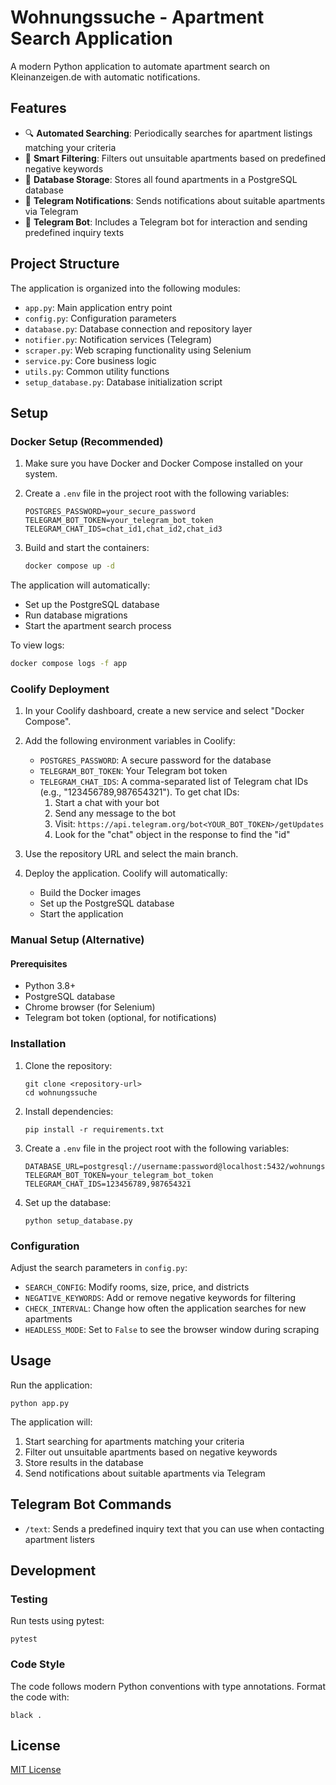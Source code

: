 # Wohnungssuche - Apartment Search Application

A modern Python application to automate apartment search on Kleinanzeigen.de with automatic notifications.

## Features

- 🔍 **Automated Searching**: Periodically searches for apartment listings matching your criteria
- 🚫 **Smart Filtering**: Filters out unsuitable apartments based on predefined negative keywords
- 💾 **Database Storage**: Stores all found apartments in a PostgreSQL database
- 📱 **Telegram Notifications**: Sends notifications about suitable apartments via Telegram
- 🤖 **Telegram Bot**: Includes a Telegram bot for interaction and sending predefined inquiry texts

## Project Structure

The application is organized into the following modules:

- `app.py`: Main application entry point
- `config.py`: Configuration parameters
- `database.py`: Database connection and repository layer
- `notifier.py`: Notification services (Telegram)
- `scraper.py`: Web scraping functionality using Selenium
- `service.py`: Core business logic
- `utils.py`: Common utility functions
- `setup_database.py`: Database initialization script

## Setup

### Docker Setup (Recommended)

1. Make sure you have Docker and Docker Compose installed on your system.

2. Create a `.env` file in the project root with the following variables:

   ```
   POSTGRES_PASSWORD=your_secure_password
   TELEGRAM_BOT_TOKEN=your_telegram_bot_token
   TELEGRAM_CHAT_IDS=chat_id1,chat_id2,chat_id3
   ```

3. Build and start the containers:
   ```bash
   docker compose up -d
   ```

The application will automatically:

- Set up the PostgreSQL database
- Run database migrations
- Start the apartment search process

To view logs:

```bash
docker compose logs -f app
```

### Coolify Deployment

1. In your Coolify dashboard, create a new service and select "Docker Compose".

2. Add the following environment variables in Coolify:

   - `POSTGRES_PASSWORD`: A secure password for the database
   - `TELEGRAM_BOT_TOKEN`: Your Telegram bot token
   - `TELEGRAM_CHAT_IDS`: A comma-separated list of Telegram chat IDs (e.g., "123456789,987654321"). To get chat IDs:
     1. Start a chat with your bot
     2. Send any message to the bot
     3. Visit: `https://api.telegram.org/bot<YOUR_BOT_TOKEN>/getUpdates`
     4. Look for the "chat" object in the response to find the "id"

3. Use the repository URL and select the main branch.

4. Deploy the application. Coolify will automatically:
   - Build the Docker images
   - Set up the PostgreSQL database
   - Start the application

### Manual Setup (Alternative)

#### Prerequisites

- Python 3.8+
- PostgreSQL database
- Chrome browser (for Selenium)
- Telegram bot token (optional, for notifications)

### Installation

1. Clone the repository:

   ```
   git clone <repository-url>
   cd wohnungssuche
   ```

2. Install dependencies:

   ```
   pip install -r requirements.txt
   ```

3. Create a `.env` file in the project root with the following variables:

   ```
   DATABASE_URL=postgresql://username:password@localhost:5432/wohnungssuche
   TELEGRAM_BOT_TOKEN=your_telegram_bot_token
   TELEGRAM_CHAT_IDS=123456789,987654321
   ```

4. Set up the database:
   ```
   python setup_database.py
   ```

### Configuration

Adjust the search parameters in `config.py`:

- `SEARCH_CONFIG`: Modify rooms, size, price, and districts
- `NEGATIVE_KEYWORDS`: Add or remove negative keywords for filtering
- `CHECK_INTERVAL`: Change how often the application searches for new apartments
- `HEADLESS_MODE`: Set to `False` to see the browser window during scraping

## Usage

Run the application:

```
python app.py
```

The application will:

1. Start searching for apartments matching your criteria
2. Filter out unsuitable apartments based on negative keywords
3. Store results in the database
4. Send notifications about suitable apartments via Telegram

## Telegram Bot Commands

- `/text`: Sends a predefined inquiry text that you can use when contacting apartment listers

## Development

### Testing

Run tests using pytest:

```
pytest
```

### Code Style

The code follows modern Python conventions with type annotations. Format the code with:

```
black .
```

## License

[MIT License](LICENSE)
